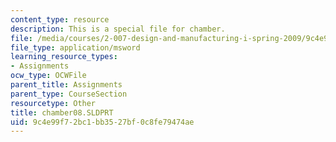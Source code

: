 ```yaml
---
content_type: resource
description: This is a special file for chamber.
file: /media/courses/2-007-design-and-manufacturing-i-spring-2009/9c4e99f72bc1bb3527bf0c8fe79474ae_chamber08.SLDPRT
file_type: application/msword
learning_resource_types:
- Assignments
ocw_type: OCWFile
parent_title: Assignments
parent_type: CourseSection
resourcetype: Other
title: chamber08.SLDPRT
uid: 9c4e99f7-2bc1-bb35-27bf-0c8fe79474ae
---
```

